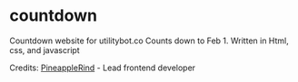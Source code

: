 # countdown
Countdown website for utilitybot.co
Counts down to Feb 1.
Written in Html, css, and javascript

Credits:
[PineappleRind](https://github.com/pineapplerind) - Lead frontend developer
